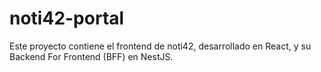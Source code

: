 # noti42-portal

Este proyecto contiene el frontend de noti42, desarrollado en React, y su Backend For Frontend (BFF) en NestJS.